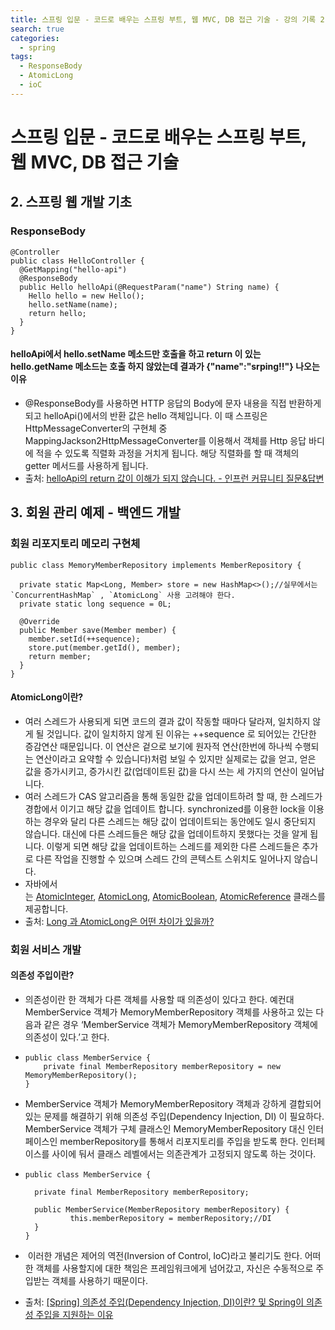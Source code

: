 ```yaml
---
title: 스프링 입문 - 코드로 배우는 스프링 부트, 웹 MVC, DB 접근 기술 - 강의 기록 2
search: true
categories:
  - spring
tags:
  - ResponseBody
  - AtomicLong
  - ioC
---
```



# **스프링 입문 - 코드로 배우는 스프링 부트, 웹 MVC, DB 접근 기술**
## 2. **스프링 웹 개발 기초**
### ResponseBody
``` 
@Controller
public class HelloController {
  @GetMapping("hello-api")
  @ResponseBody
  public Hello helloApi(@RequestParam("name") String name) {
    Hello hello = new Hello();
    hello.setName(name);
    return hello;
  }
}
```

#### helloApi에서 hello.setName 메소드만 호출을 하고 return 이 있는 hello.getName 메소드는 호출 하지 않았는데 결과가 {"name":"srping!!"} 나오는 이유
- @ResponseBody를 사용하면 HTTP 응답의 Body에 문자 내용을 직접 반환하게 되고 helloApi()에서의 반환 값은 hello 객체입니다. 이 때 스프링은 HttpMessageConverter의 구현체 중 MappingJackson2HttpMessageConverter를 이용해서 객체를 Http 응답 바디에 적을 수 있도록 직렬화 과정을 거치게 됩니다. 해당 직렬화를 할 때 객체의 getter 메서드를 사용하게 됩니다.
- 출처: [helloApi의 return 값이 이해가 되지 않습니다. - 인프런 커뮤니티 질문&답변](https://www.inflearn.com/community/questions/820021?focusComment=249584)

## 3. **회원 관리 예제** - **백엔드 개발**

### **회원 리포지토리 메모리 구현체**


```
public class MemoryMemberRepository implements MemberRepository {

  private static Map<Long, Member> store = new HashMap<>();//실무에서는 `ConcurrentHashMap` , `AtomicLong` 사용 고려해야 한다.
  private static long sequence = 0L;

  @Override
  public Member save(Member member) {
    member.setId(++sequence);
    store.put(member.getId(), member);
    return member;
  }
}
```
#### AtomicLong이란?
- 여러 스레드가 사용되게 되면 코드의 결과 값이 작동할 때마다 달라져, 일치하지 않게 될 것입니다. 값이 일치하지 않게 된 이유는 ++sequence 로 되어있는 간단한 증감연산 때문입니다. 이 연산은 겉으로 보기에 원자적 연산(한번에 하나씩 수행되는 연산이라고 요약할 수 있습니다)처럼 보일 수 있지만 실제로는 값을 얻고, 얻은 값을 증가시키고, 증가시킨 값(업데이트된 값)을 다시 쓰는 세 가지의 연산이 일어납니다.
- 여러 스레드가 CAS 알고리즘을 통해 동일한 값을 업데이트하려 할 때, 한 스레드가 경합에서 이기고 해당 값을 업데이트 합니다. synchronized를 이용한 lock을 이용하는 경우와 달리 다른 스레드는 해당 값이 업데이트되는 동안에도 일시 중단되지 않습니다. 대신에 다른 스레드들은 해당 값을 업데이트하지 못했다는 것을 알게 됩니다. 이렇게 되면 해당 값을 업데이트하는 스레드를 제외한 다른 스레드들은 추가로 다른 작업을 진행할 수 있으며 스레드 간의 콘텍스트 스위치도 일어나지 않습니다.
- 자바에서는 [AtomicInteger](https://docs.oracle.com/en/java/javase/11/docs/api/java.base/java/util/concurrent/atomic/AtomicInteger.html), [AtomicLong](https://docs.oracle.com/en/java/javase/11/docs/api/java.base/java/util/concurrent/atomic/AtomicLong.html), [AtomicBoolean](https://docs.oracle.com/en/java/javase/11/docs/api/java.base/java/util/concurrent/atomic/AtomicBoolean.html), [AtomicReference](https://docs.oracle.com/en/java/javase/11/docs/api/java.base/java/util/concurrent/atomic/AtomicReference.html) 클래스를 제공합니다.
- 출처: [Long 과 AtomicLong은 어떤 차이가 있을까?](https://simgee.tistory.com/37)

### **회원 서비스 개발**
#### 의존성 주입이란?
- 의존성이란 한 객체가 다른 객체를 사용할 때 의존성이 있다고 한다. 예컨대 MemberService 객체가 MemoryMemberRepository 객체를 사용하고 있는 다음과 같은 경우 ‘MemberService 객체가 MemoryMemberRepository 객체에 의존성이 있다.’고 한다.
- ```
  public class MemberService {
      private final MemberRepository memberRepository = new MemoryMemberRepository();
  }
  ```
  
- MemberService 객체가 MemoryMemberRepository 객체과 강하게 결합되어 있는 문제를 해결하기 위해 의존성 주입(Dependency Injection, DI) 이 필요하다. MemberService 객체가 구체 클래스인  MemoryMemberRepository 대신 인터페이스인 memberRepository를 통해서 리포지토리를 주입을 받도록 한다. 인터페이스를 사이에 둬서 클래스 레벨에서는 의존관계가 고정되지 않도록 하는 것이다.
- ```
  public class MemberService {
  
  	private final MemberRepository memberRepository;
  
  	public MemberService(MemberRepository memberRepository) {
    		this.memberRepository = memberRepository;//DI
  	}
  }
  ```
-  이러한 개념은 제어의 역전(Inversion of Control, IoC)라고 불리기도 한다. 어떠한 객체를 사용할지에 대한 책임은 프레임워크에게 넘어갔고, 자신은 수동적으로 주입받는 객체를 사용하기 때문이다.
- 출처: [\[Spring\] 의존성 주입\(Dependency Injection, DI\)이란? 및 Spring이 의존성 주입을 지원하는 이유](https://mangkyu.tistory.com/150)
